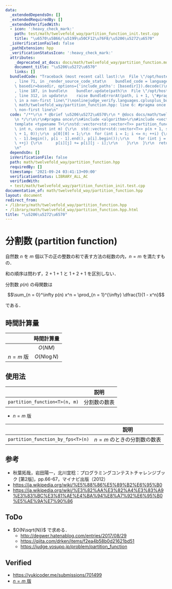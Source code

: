 ```yaml
---
data:
  _extendedDependsOn: []
  _extendedRequiredBy: []
  _extendedVerifiedWith:
  - icon: ':heavy_check_mark:'
    path: test/math/twelvefold_way/partition_function_init.test.cpp
    title: "\u6570\u5B66/\u5199\u50CF12\u76F8/\u5206\u5272\u6570"
  _isVerificationFailed: false
  _pathExtension: hpp
  _verificationStatusIcon: ':heavy_check_mark:'
  attributes:
    _deprecated_at_docs: docs/math/twelvefold_way/partition_function.md
    document_title: "\u5206\u5272\u6570"
    links: []
  bundledCode: "Traceback (most recent call last):\n  File \"/opt/hostedtoolcache/Python/3.10.2/x64/lib/python3.10/site-packages/onlinejudge_verify/documentation/build.py\"\
    , line 71, in _render_source_code_stat\n    bundled_code = language.bundle(stat.path,\
    \ basedir=basedir, options={'include_paths': [basedir]}).decode()\n  File \"/opt/hostedtoolcache/Python/3.10.2/x64/lib/python3.10/site-packages/onlinejudge_verify/languages/cplusplus.py\"\
    , line 187, in bundle\n    bundler.update(path)\n  File \"/opt/hostedtoolcache/Python/3.10.2/x64/lib/python3.10/site-packages/onlinejudge_verify/languages/cplusplus_bundle.py\"\
    , line 312, in update\n    raise BundleErrorAt(path, i + 1, \"#pragma once found\
    \ in a non-first line\")\nonlinejudge_verify.languages.cplusplus_bundle.BundleErrorAt:\
    \ math/twelvefold_way/partition_function.hpp: line 6: #pragma once found in a\
    \ non-first line\n"
  code: "/**\r\n * @brief \u5206\u5272\u6570\r\n * @docs docs/math/twelvefold_way/partition_function.md\r\
    \n */\r\n\r\n#pragma once\r\n#include <algorithm>\r\n#include <vector>\r\n\r\n\
    template <typename T>\r\nstd::vector<std::vector<T>> partition_function(const\
    \ int n, const int m) {\r\n  std::vector<std::vector<T>> p(n + 1, std::vector<T>(m\
    \ + 1, 0));\r\n  p[0][0] = 1;\r\n  for (int i = 1; i <= n; ++i) {\r\n    std::copy(p[i\
    \ - 1].begin(), p[i - 1].end(), p[i].begin());\r\n    for (int j = i; j <= m;\
    \ ++j) {\r\n      p[i][j] += p[i][j - i];\r\n    }\r\n  }\r\n  return p;\r\n}\r\
    \n"
  dependsOn: []
  isVerificationFile: false
  path: math/twelvefold_way/partition_function.hpp
  requiredBy: []
  timestamp: '2021-09-24 03:41:13+09:00'
  verificationStatus: LIBRARY_ALL_AC
  verifiedWith:
  - test/math/twelvefold_way/partition_function_init.test.cpp
documentation_of: math/twelvefold_way/partition_function.hpp
layout: document
redirect_from:
- /library/math/twelvefold_way/partition_function.hpp
- /library/math/twelvefold_way/partition_function.hpp.html
title: "\u5206\u5272\u6570"
---
```

# 分割数 (partition function)

自然数 $n$ を $m$ 個以下の正の整数の和で表す方法の総数の内，$n = m$ を満たすもの．

和の順序は問わず，$2 + 1 + 1$ と $1 + 2 + 1$ を区別しない．

分割数 $p(n)$ の母関数は

$$\sum_{n = 0}^\infty p(n) x^n = \prod_{n = 1}^{\infty} \dfrac{1}{1 - x^n}$$

である．


## 時間計算量

||時間計算量|
|:--:|:--:|
||$O(NM)$|
|$n = m$ 版|$O(N\log{N})$|


## 使用法

||説明|
|:--:|:--:|
|`partition_function<T>(n, m)`|分割数の数表|

- $n = m$ 版

||説明|
|:--:|:--:|
|`partition_function_by_fps<T>(n)`|$n = m$ のときの分割数の数表|


## 参考

- 秋葉拓哉，岩田陽一，北川宜稔：プログラミングコンテストチャレンジブック \[第2版\]，pp.66-67，マイナビ出版（2012）
- https://ja.wikipedia.org/wiki/%E5%88%86%E5%89%B2%E6%95%B0
- https://ja.wikipedia.org/wiki/%E3%82%AA%E3%82%A4%E3%83%A9%E3%83%BC%E3%81%AE%E4%BA%94%E8%A7%92%E6%95%B0%E5%AE%9A%E7%90%86


## ToDo

- $O(N\sqrt{N})$ で求める．
  - http://degwer.hatenablog.com/entries/2017/08/29
  - https://qiita.com/drken/items/f2ea4b58b0d21621bd51
  - https://judge.yosupo.jp/problem/partition_function


## Verified

- https://yukicoder.me/submissions/701499
- [$n = m$ 版](https://judge.yosupo.jp/submission/3791)

